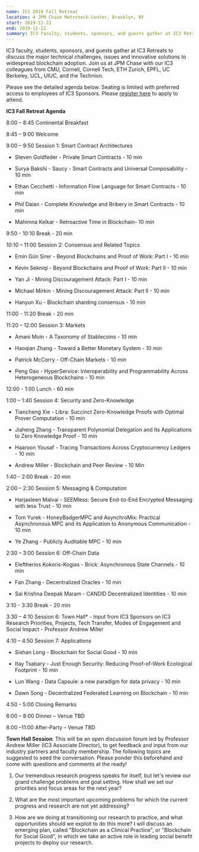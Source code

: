 ```yaml
---
name: IC3 2019 Fall Retreat
location: 4 JPM Chase Metrotech Center, Brooklyn, NY
start: 2019-11-22
end: 2019-11-22
summary: IC3 faculty, students, sponsors, and guests gather at IC3 Retreats to discuss the major technical challenges, issues and innovatve solutions to widespread blockchain adoption.
---
```


IC3 faculty, students, sponsors, and guests gather at IC3 Retreats to discuss the major technical challenges, issues and innovative solutions to widespread blockchain adoption. Join us at JPM Chase with our IC3 colleagues from CMU, Cornell, Cornell Tech, ETH Zurich, EPFL, UC Berkeley, UCL, UIUC, and the Technion.

Please see the detailed agenda below. Seating is limited with preferred access to employees of IC3 Sponsors. Please <a href="https://docs.google.com/forms/d/e/1FAIpQLSf2FZCUleAOWUNGrsomFbNF8EkmejmeWDiF_XaaqZUavl4lTg/viewform">register here</a> to apply to attend.

**IC3 Fall Retreat Agenda**

8:00 – 8:45 Continental Breakfast

8:45 – 9:00 Welcome 

9:00 – 9:50 Session 1: Smart Contract Architectures 

  - Steven Goldfeder - Private Smart Contracts - 10 min
  
  - Surya Bakshi - Saucy - Smart Contracts and Universal Composability - 10 min
  
  - Ethan Cecchetti - Information Flow Language for Smart Contracts - 10 min

  - Phil Daian - Complete Knowledge and Bribery in Smart Contracts - 10 min
  
  - Mahimna Kelkar - Retroactive Time in Blockchain- 10 min

9:50 - 10:10 Break - 20 min

10:10 – 11:00 Session 2: Consensus and Related Topics 

  - Emin Gün Sirer  - Beyond Blockchains and Proof of Work: Part I - 10 min

  - Kevin Sekniqi - Beyond Blockchains and Proof of Work: Part II - 10 min

  - Yan Ji - Mining Discouragement Attack: Part I - 10 min

  - Michael Mirkin - Mining Discouragement Attack: Part II - 10 min

  - Hanyun Xu - Blockchain sharding consensus - 10 min

11:00 - 11:20 Break - 20 min

11:20 – 12:00 Session 3: Markets 

  - Amani Moin - A Taxonomy of Stablecoins - 10 min

  - Haoqian Zhang - Toward a Better Monetary System - 10 min

  - Patrick McCorry - Off-Chain Markets - 10 min

  - Peng Gao - HyperService: Interoperability and Programmability Across Heterogeneous Blockchains - 10 min

12:00 - 1:00 Lunch - 60 min

1:00 – 1:40 Session 4: Security and Zero-Knowledge 

  - Tiancheng Xie - Libra: Succinct Zero-Knowledge Proofs with Optimal Prover Computation - 10 min

  - Jiaheng Zhang - Transparent Polynomial Delegation and Its Applications to Zero Knowledge Proof - 10 min

  - Haaroon Yousaf - Tracing Transactions Across Cryptocurrency Ledgers - 10 min

  - Andrew Miller - Blockchain and Peer Review  - 10 Min

1:40 - 2:00 Break - 20 min

2:00 – 2:30 Session 5: Messaging & Computation 

  - Harjasleen Malvai - SEEMless: Secure End-to-End Encrypted Messaging with less Trust - 10 min

  - Tom Yurek - HoneyBadgerMPC and AsynchroMix: Practical Asynchronous MPC and its Application to Anonymous Communication - 10 min

  - Ye Zhang - Publicly Auditable MPC - 10 min

2:30 – 3:00 Session 6: Off-Chain Data 
  
  - Eleftherios Kokoris-Kogias - Brick: Asynchronous State Channels - 10 min

  - Fan Zhang - Decentralized Oracles - 10 min

  - Sai Krishna Deepak Maram - CANDID Decentralized Identities - 10 min

3:10 - 3:30 Break - 20 min

3:30 – 4:10 Session 6: Town Hall* - Input from IC3 Sponsors on IC3 Research Priorities, Projects, Tech Transfer, Modes of Engagement and Social Impact - Professor Andrew Miller

4:10 – 4:50 Session 7:  Applications 
	
  - Sishan Long - Blockchain for Social Good - 10 min

  - Itay Tsabary - Just Enough Security: Reducing Proof-of-Work Ecological Footprint - 10 min

  - Lun Wang - Data Capsule: a new paradigm for data privacy - 10 min

  - Dawn Song - Decentralized Federated Learning on Blockchain - 10 min

4:50 - 5:00 Closing Remarks 

6:00 – 8:00 Dinner – Venue TBD

8:00 –11:00 After-Party – Venue TBD


**Town Hall Session**: This will be an open discussion forum led by Professor Andrew Miller (IC3 Associate Director), to get feedback and input from our industry partners and faculty membership. The following topics are suggested to seed the conversation. Please ponder this beforehand and come with questions and comments at the ready!

1. Our tremendous research progress speaks for itself, but let's review our grand challenge problems and goal setting. How shall we set our priorities and focus areas for the next year?

2. What are the most important upcoming problems for which the current progress and research are not yet addressing?

3. How are we doing at transitioning our research to practice, and what opportunities should we exploit to do this more? I will discuss an emerging plan, called "Blockchain as a Clinical Practice", or "Blockchain for Social Good", in which we take an active role in leading social benefit projects to deploy our research.
